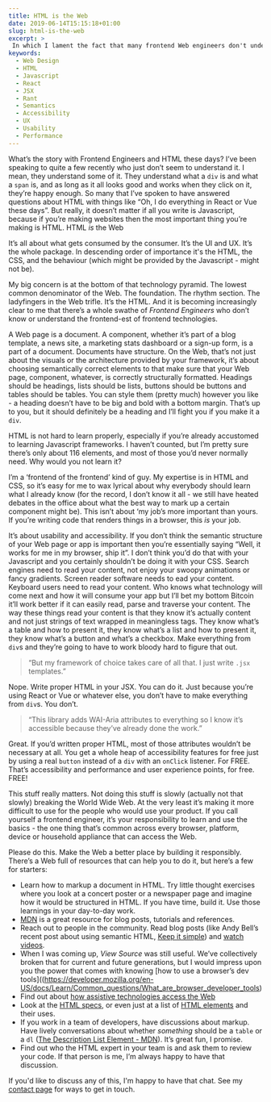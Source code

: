 ```yaml
---
title: HTML is the Web
date: 2019-06-14T15:15:18+01:00
slug: html-is-the-web
excerpt: >
 In which I lament the fact that many frontend Web engineers don't understand the end product of their work, HTML.
keywords:
  - Web Design
  - HTML
  - Javascript
  - React
  - JSX
  - Rant
  - Semantics
  - Accessibility
  - UX
  - Usability
  - Performance
---
```


What’s the story with Frontend Engineers and HTML these days? I’ve been speaking to quite a few recently who just don’t seem to understand it. I mean, they understand some of it. They understand what a `div` is and what a `span` is, and as long as it all looks good and works when they click on it, they’re happy enough. So many that I’ve spoken to have answered questions about HTML with things like “Oh, I do everything in React or Vue these days”. But really, it doesn’t matter if all you write is Javascript, because if you’re making websites then the most important thing you’re making is HTML. HTML _is_ the Web

It’s all about what gets consumed by the consumer. It’s the UI and UX. It’s the whole package. In descending order of importance it's the HTML, the CSS, and the behaviour (which might be provided by the Javascript - might not be).

My big concern is at the bottom of that technology pyramid. The lowest common denominator of the Web. The foundation. The rhythm section. The ladyfingers in the Web trifle. It’s the HTML.  And it is becoming increasingly clear to me that there’s a whole swathe of _Frontend Engineers_ who don’t know or understand the frontend-est of frontend technologies.

A Web page is a document. A component, whether it’s part of a blog template, a news site, a marketing stats dashboard or a sign-up form, is a part of a document. Documents have structure. On the Web, that’s not just about the visuals or the architecture provided by your framework, it’s about choosing semantically correct elements to that make sure that your Web page, component, whatever, is correctly structurally formatted. Headings should be headings, lists should be lists, buttons should be buttons and tables should be tables. You can style them (pretty much) however you like - a heading doesn’t have to be big and bold with a bottom margin. That’s up to you, but it should definitely be a heading and I’ll fight you if you make it a `div`.

HTML is not hard to learn properly, especially if you’re already accustomed to learning Javascript frameworks. I haven’t counted, but I’m pretty sure there’s only about 116 elements, and most of those you’d never normally need. Why would you not learn it?

I’m a ‘frontend of the frontend’ kind of guy. My expertise is in HTML and CSS, so it’s easy for me to wax lyrical about why everybody should learn what I already know (for the record, I don’t know it all - we still have heated debates in the office about what the best way to mark up a certain component might be). This isn’t about ‘my job’s more important than yours. If you’re writing code that renders things in a browser, this _is_ your job.

It’s about usability and accessibility. If you don’t think the semantic structure of your Web page or app is important then you’re essentially saying “Well, it works for me in my browser, ship it”. I don’t think you’d do that with your Javascript and you certainly shouldn’t be doing it with your CSS. Search engines need to read your content, not enjoy your swoopy animations or fancy gradients. Screen reader software needs to ead your content. Keyboard users need to read your content. Who knows what technology will come next and how it will consume your app but I’ll bet my bottom Bitcoin it’ll work better if it can easily read, parse and traverse your content. The way these things read your content is that they know it’s actually content and not just strings of text wrapped in meaningless tags. They know what’s a table and how to present it, they know what’s a list and how to present it, they know what’s a button and what’s a checkbox. Make everything from `div`s and they’re going to have to work bloody hard to figure that out.

> “But my framework of choice takes care of all that. I just write `.jsx` templates.”

Nope. Write proper HTML in your JSX. You can do it. Just because you’re using React or Vue or whatever else, you don’t have to make everything from `div`s. You don’t.

> “This library adds WAI-Aria attributes to everything so I know it’s accessible because they’ve already done the work.”

Great. If you’d written proper HTML, most of those attributes wouldn’t be necessary at all. You get a whole heap of accessibility features for free just by using a real `button` instead of a `div` with an `onClick` listener. For FREE. That’s accessibility and performance and user experience points, for free. FREE!

This stuff really matters. Not doing this stuff is slowly (actually not that slowly) breaking the World Wide Web. At the very least it’s making it more difficult to use for the people who would use your product. If you call yourself a frontend engineer, it’s your responsibility to learn and use the basics - the one thing that’s common across every browser, platform, device or household appliance that can access the Web.

Please do this. Make the Web a better place by building it responsibly. There’s a Web full of resources that can help you to do it, but here’s a few for starters:

* Learn how to markup a document in HTML. Try little thought exercises where you look at a concert poster or a newspaper page and imagine how it would be structured in HTML. If you have time, build it. Use those learnings in your day-to-day work.
* [MDN](https://developer.mozilla.org/en-US/docs/Web/HTML) is a great resource for blog posts, tutorials and references.
* Reach out to people in the community. Read blog posts (like Andy Bell’s recent post about using semantic HTML, [Keep it simple](https://andy-bell.design/wrote/keep-it-simple/)) and [watch videos](https://css-tricks.com/video-screencasts/58-html-css-the-very-basics/).
* When I was coming up, *View Source* was still useful. We’ve collectively broken that for current and future generations, but I would impress upon you the power that comes with knowing [how to use a browser’s dev tools]((https://developer.mozilla.org/en-US/docs/Learn/Common_questions/What_are_browser_developer_tools)
* Find out about [how assistive technologies access the Web](https://www.smashingmagazine.com/2019/02/accessibility-webinar/)
* Look at the [HTML specs](https://www.w3.org/TR/html52/), or even just at a list of [HTML elements](https://developer.mozilla.org/en-US/docs/Web/HTML/Element) and their uses.
* If you work in a team of developers, have discussions about markup. Have lively conversations about whether _something_ should be a `table` or a `dl`
([The Description List Element - MDN](https://www.w3schools.com/html/html_lists.asp)). It’s great fun, I promise.
* Find out who the HTML expert in your team is and ask them to review your code. If that person is me, I’m always happy to have that discussion.

If you'd like to discuss any of this, I'm happy to have that chat. See my [contact page](https://www.petelambert.com/contact) for ways to get in touch.
